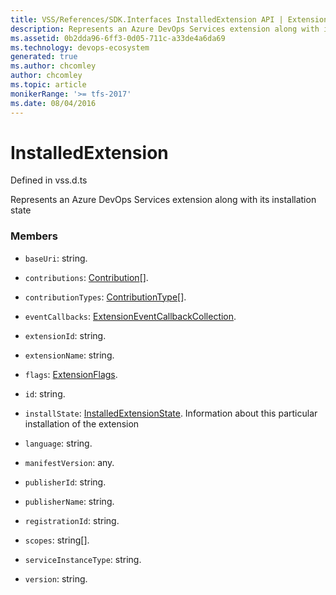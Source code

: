 ```yaml
---
title: VSS/References/SDK.Interfaces InstalledExtension API | Extensions for Azure DevOps Services
description: Represents an Azure DevOps Services extension along with its installation state
ms.assetid: 0b2dda96-6ff3-0d05-711c-a33de4a6da69
ms.technology: devops-ecosystem
generated: true
ms.author: chcomley
author: chcomley
ms.topic: article
monikerRange: '>= tfs-2017'
ms.date: 08/04/2016
---
```


# InstalledExtension

Defined in vss.d.ts

Represents an Azure DevOps Services extension along with its installation state

### Members

* `baseUri`: string.

* `contributions`: [Contribution](../../../VSS/References/SDK_Interfaces/Contribution.md)[].

* `contributionTypes`: [ContributionType](../../../VSS/References/SDK_Interfaces/ContributionType.md)[].

* `eventCallbacks`: [ExtensionEventCallbackCollection](../../../VSS/References/SDK_Interfaces/ExtensionEventCallbackCollection.md).

* `extensionId`: string.

* `extensionName`: string.

* `flags`: [ExtensionFlags](../../../VSS/References/SDK_Interfaces/ExtensionFlags.md).

* `id`: string.

* `installState`: [InstalledExtensionState](../../../VSS/References/SDK_Interfaces/InstalledExtensionState.md). Information about this particular installation of the extension

* `language`: string.

* `manifestVersion`: any.

* `publisherId`: string.

* `publisherName`: string.

* `registrationId`: string.

* `scopes`: string[].

* `serviceInstanceType`: string.

* `version`: string.
